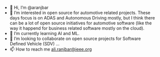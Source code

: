 - 👋 Hi, I’m @aranjbar
- 👀 I’m interested in open source for automotive related projects. These days focus is on ADAS and Autonomous Driving mostly, 
but I think there can be a lot of open source initiatives for automotive software (like the way it happend for business related software mostly on the cloud). 
- 🌱 I’m currently learning AI and ML.
- 💞️ I’m looking to collaborate on open source projects for Software Defined Vehicle (SDV) ...
- 📫 How to reach me ali.ranjbar@ieee.org

<!---
aranjbar/aranjbar is a ✨ special ✨ repository because its `README.md` (this file) appears on your GitHub profile.
You can click the Preview link to take a look at your changes.
--->

